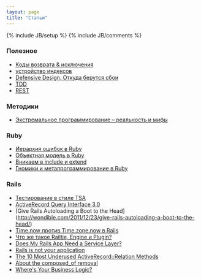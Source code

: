 ```yaml
---
layout: page
title: "Статьи"
---
```

{% include JB/setup %}
{% include JB/comments %}

### Полезное

* [Коды возврата & исключения](http://habrahabr.ru/post/131212/)
* [устройство индексов](http://www.sql.ru/articles/mssql/03013101indexes.shtml)
* [Defensive Design. Откуда берутся сбои](http://igor.quatrocode.com/2009/02/defensive-design.html)
* [TDD](http://wiki.agiledev.ru/doku.php?id=tdd)
* [REST](http://habrahabr.ru/post/144011/)

### Методики

* [Экстремальное программирование – реальность и мифы](http://www.skipy.ru/philosophy/xp.html)

### Ruby

* [Иерархия ошибок в Ruby](http://leonid.shevtsov.me/ru/ierarhiya-oshibok-v-ruby-a-takzhe-kakie-isklyucheniya-nuzhno-brosat-a-kakie-lovit)
* [Объектная модель в Ruby](http://7vn.ru/blog/2011/11/18/object-model/)
* [Вникаем в include и extend](http://habrahabr.ru/post/143483/)
* [Гномики и метапрограммирование в Ruby](http://rubyflow.ru/items/1130)

### Rails

* [Тестирование в стиле TSA](http://habrahabr.ru/post/143616/)
* [ActiveRecord Query Interface 3.0](http://habrahabr.ru/post/82767/)
* [Give Rails Autoloading a Boot to the Head] (http://wondible.com/2011/12/23/give-rails-autoloading-a-boot-to-the-head/)
* [Time.now против Time.zone.now в Rails](http://leonid.shevtsov.me/ru/time-now-vs-time-zone-now-in-rails)
* [Что же такое Railtie, Engine и Plugin?](http://memo.undr.su/2011/04/01/chto-zhe-takoe-railtie-engine-i-plugin/)
* [Does My Rails App Need a Service Layer?](http://blog.carbonfive.com/2012/01/10/does-my-rails-app-need-a-service-layer/)
* [Rails is not your application](http://blog.firsthand.ca/2011/10/rails-is-not-your-application.html)
* [The 10 Most Underused ActiveRecord::Relation Methods](http://blog.mitchcrowe.com/blog/2012/04/14/10-most-underused-activerecord-relation-methods/)
* [About the composed_of removal](http://blog.plataformatec.com.br/2012/06/about-the-composed_of-removal/)
* [Where's Your Business Logic?](http://collectiveidea.com/blog/archives/2012/06/28/wheres-your-business-logic/)
